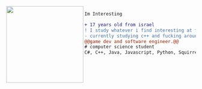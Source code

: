 <img align="left" height="205" src="https://c.tenor.com/Bpbu2-YNL6cAAAAS/hacker-pupper-dog.gif"/>

```diff
Im Interesting

+ 17 years old from israel
! I study whatever i find interesting at the moment
- currently studying c++ and fucking around with fabricmc
@@game dev and software engineer.@@
# computer science student
C#, C++, Java, Javascript, Python, Squirrel

```
